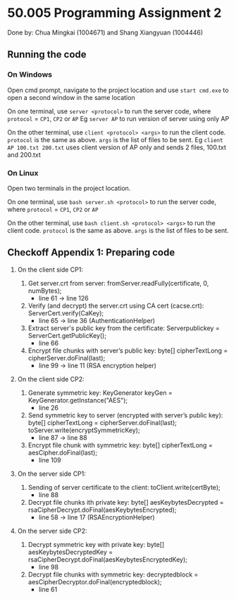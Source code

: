 # 50.005 Programming Assignment 2
Done by: Chua Mingkai (1004671) and Shang Xiangyuan (1004446)

## Running the code
### On Windows
Open cmd prompt, navigate to the project location and use  `start cmd.exe` to open a second window in the same location

On one terminal, use `server <protocol>` to run the server code, where `protocol` = `CP1`, `CP2` or `AP` Eg `server AP` to run version of server using only AP

On the other terminal, use `client <protocol> <args>` to run the client code. `protocol` is the same as above. `args` is the list of files to be sent. Eg `client AP 100.txt 200.txt` uses client version of AP only and sends 2 files, 100.txt and 200.txt

### On Linux
Open two terminals in the project location.

On one terminal, use `bash server.sh <protocol>` to run the server code, where `protocol` = `CP1`, `CP2` or `AP`

On the other terminal, use `bash client.sh <protocol> <args>`  to run the client code. `protocol` is the same as above. `args` is the list of files to be sent.


## Checkoff Appendix 1: Preparing code
1. On the client side CP1:
   1. Get server.crt from server: fromServer.readFully(certificate, 0, numBytes); 
      - line 61 -> line 126
   2. Verify (and decrypt) the server.crt using CA cert (cacse.crt): ServerCert.verify(CaKey); 
      - line 65 -> line 36 (AuthenticationHelper)
   3. Extract server's public key from the certificate: Serverpublickey = ServerCert.getPublicKey(); 
      - line 66
   4. Encrypt file chunks with server’s public key: byte[] cipherTextLong = cipherServer.doFinal(last); 
      - line 99 -> line 11 (RSA encryption helper)


2. On the client side CP2:
   1. Generate symmetric key: KeyGenerator keyGen = KeyGenerator.getInstance("AES");
      - line 26
   2. Send symmetric key to server (encrypted with server’s public key): byte[] cipherTextLong = cipherServer.doFinal(last); 
          toServer.write(encryptSymmetricKey);
      - line 87 -> line 88
   3. Encrypt file chunk with symmetric key: byte[] cipherTextLong = aesCipher.doFinal(last);
      - line 109


3. On the server side CP1:
   1. Sending of server certificate to the client: toClient.write(certByte); 
      - line 88
   2. Decrypt file chunks
      ith private key: byte[] aesKeybytesDecrypted = rsaCipherDecrypt.doFinal(aesKeybytesEncrypted); 
      - line 58 -> line 17 (RSAEncryptionHelper)


4. On the server side CP2:
   1. Decrypt symmetric key with private key: byte[] aesKeybytesDecryptedKey = rsaCipherDecrypt.doFinal(aesKeybytesEncryptedKey);
      - line 98
   2. Decrypt file chunks with symmetric key: decryptedblock = aesCipherDecryptor.doFinal(encryptedblock);
      - line 61
